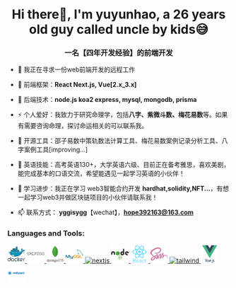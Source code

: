 <h1 align="center">Hi there👋, I'm yuyunhao, a 26 years old guy called uncle by kids😅</h1>
<h3 align="center">一名【四年开发经验】的前端开发</h3>

- 🤝 我正在寻求一份web前端开发的远程工作

- 🎃 前端框架：**React Next.js, Vue[2.x_3.x]**

- 🎩 后端技术：**node.js koa2 express, mysql, mongodb, prisma**

- ⚡ 个人爱好：我致力于研究命理学，包括**八字、紫微斗数、梅花易数**等。如果有需要咨询命理，探讨命运相关的可以联系我。

- 👯 开源工具：邵子易数中策轨数法计算工具、梅花易数案例记录分析工具、八字案例工具[improving...]

- 💬 英语技能：高考英语130+，大学英语六级、目前正在备考雅思，喜欢美剧，能完成基本的口语交流，希望能遇见一起学习英语的小伙伴！

- 🌱 学习进步：我正在学习 web3智能合约开发 **hardhat,solidity,NFT...**，有想一起学习web3并做区块链项目的小伙伴请联系我！

- 📫 联系方式： **yggisygg**【wechat】，**hope392163@163.com**

<p align="left">
</p>

<h3 align="left">Languages and Tools:</h3>
<p align="left"> <a href="https://www.docker.com/" target="_blank" rel="noreferrer"> <img src="https://raw.githubusercontent.com/devicons/devicon/master/icons/docker/docker-original-wordmark.svg" alt="docker" width="40" height="40"/> </a> <a href="https://expressjs.com" target="_blank" rel="noreferrer"> <img src="https://raw.githubusercontent.com/devicons/devicon/master/icons/express/express-original-wordmark.svg" alt="express" width="40" height="40"/> </a> <a href="https://www.mongodb.com/" target="_blank" rel="noreferrer"> <img src="https://raw.githubusercontent.com/devicons/devicon/master/icons/mongodb/mongodb-original-wordmark.svg" alt="mongodb" width="40" height="40"/> </a> <a href="https://www.mysql.com/" target="_blank" rel="noreferrer"> <img src="https://raw.githubusercontent.com/devicons/devicon/master/icons/mysql/mysql-original-wordmark.svg" alt="mysql" width="40" height="40"/> </a> <a href="https://nextjs.org/" target="_blank" rel="noreferrer"> <img src="https://cdn.worldvectorlogo.com/logos/nextjs-2.svg" alt="nextjs" width="40" height="40"/> </a> <a href="https://nodejs.org" target="_blank" rel="noreferrer"> <img src="https://raw.githubusercontent.com/devicons/devicon/master/icons/nodejs/nodejs-original-wordmark.svg" alt="nodejs" width="40" height="40"/> </a> <a href="https://reactjs.org/" target="_blank" rel="noreferrer"> <img src="https://raw.githubusercontent.com/devicons/devicon/master/icons/react/react-original-wordmark.svg" alt="react" width="40" height="40"/> </a> <a href="https://sass-lang.com" target="_blank" rel="noreferrer"> <img src="https://raw.githubusercontent.com/devicons/devicon/master/icons/sass/sass-original.svg" alt="sass" width="40" height="40"/> </a> <a href="https://tailwindcss.com/" target="_blank" rel="noreferrer"> <img src="https://www.vectorlogo.zone/logos/tailwindcss/tailwindcss-icon.svg" alt="tailwind" width="40" height="40"/> </a> <a href="https://vuejs.org/" target="_blank" rel="noreferrer"> <img src="https://raw.githubusercontent.com/devicons/devicon/master/icons/vuejs/vuejs-original-wordmark.svg" alt="vuejs" width="40" height="40"/> </a> <a href="https://webpack.js.org" target="_blank" rel="noreferrer"> <img src="https://raw.githubusercontent.com/devicons/devicon/d00d0969292a6569d45b06d3f350f463a0107b0d/icons/webpack/webpack-original-wordmark.svg" alt="webpack" width="40" height="40"/> </a> </p>
